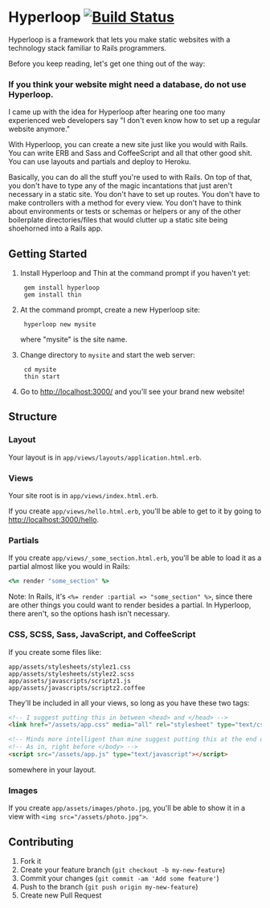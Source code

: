 # Hyperloop [![Build Status](https://travis-ci.org/jakeboxer/hyperloop.png?branch=master)](https://travis-ci.org/jakeboxer/hyperloop)

Hyperloop is a framework that lets you make static websites with a technology stack familiar to Rails programmers.

Before you keep reading, let's get one thing out of the way:

### If you think your website might need a database, do not use Hyperloop.

I came up with the idea for Hyperloop after hearing one too many experienced web developers say "I don't even know how
to set up a regular website anymore."

With Hyperloop, you can create a new site just like you would with Rails. You can write ERB and Sass and CoffeeScript
and all that other good shit. You can use layouts and partials and deploy to Heroku.

Basically, you can do all the stuff you're used to with Rails. On top of that, you don't have to type any of the magic
incantations that just aren't necessary in a static site. You don't have to set up routes. You don't have to make
controllers with a method for every view. You don't have to think about environments or tests or schemas or helpers or
any of the other boilerplate directories/files that would clutter up a static site being shoehorned into a Rails app.

## Getting Started

1. Install Hyperloop and Thin at the command prompt if you haven't yet:

        gem install hyperloop
        gem install thin

2. At the command prompt, create a new Hyperloop site:

        hyperloop new mysite

   where "mysite" is the site name.

3. Change directory to `mysite` and start the web server:

        cd mysite
        thin start

4. Go to [http://localhost:3000/](http://localhost:3000/) and you'll see your brand new website!

## Structure

### Layout

Your layout is in `app/views/layouts/application.html.erb`.

### Views

Your site root is in `app/views/index.html.erb`.

If you create `app/views/hello.html.erb`, you'll be able to get to it by going to
[http://localhost:3000/hello](http://localhost:3000/hello).

### Partials

If you create `app/views/_some_section.html.erb`, you'll be able to load it as a partial almost like you would in Rails:

``` ruby
<%= render "some_section" %>
```

Note: In Rails, it's `<%= render :partial => "some_section" %>`, since there are other things you could want to render
besides a partial. In Hyperloop, there aren't, so the options hash isn't necessary.

### CSS, SCSS, Sass, JavaScript, and CoffeeScript

If you create some files like:

```
app/assets/stylesheets/stylez1.css
app/assets/stylesheets/stylez2.scss
app/assets/javascripts/scriptz1.js
app/assets/javascripts/scriptz2.coffee
```

They'll be included in all your views, so long as you have these two tags:

``` html
<!-- I suggest putting this in between <head> and </head> -->
<link href="/assets/app.css" media="all" rel="stylesheet" type="text/css">

<!-- Minds more intelligent than mine suggest putting this at the end of the document body -->
<!-- As in, right before </body> -->
<script src="/assets/app.js" type="text/javascript"></script>
```

somewhere in your layout.

### Images

If you create `app/assets/images/photo.jpg`, you'll be able to show it in a view with `<img src="/assets/photo.jpg">`.

## Contributing

1. Fork it
2. Create your feature branch (`git checkout -b my-new-feature`)
3. Commit your changes (`git commit -am 'Add some feature'`)
4. Push to the branch (`git push origin my-new-feature`)
5. Create new Pull Request
